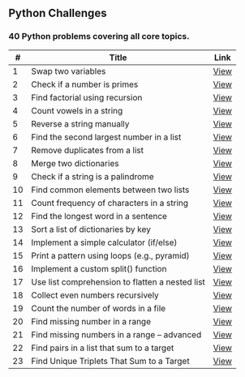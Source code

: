 ## Python Challenges

### 40 Python problems covering all core topics.

| # | Title | Link |
|---| ----- | ---- |
| 1 |  Swap two variables  |   [View](./40_problems_roadmap/basic_foundations/1.swap_variables.py)   | 
| 2 |  Check if a number is primes  |   [View](./40_problems_roadmap/basic_foundations/2.check_prime.py)   | 
| 3 |  Find factorial using recursion  |   [View](./40_problems_roadmap/basic_foundations/3.calculate_factorial.py)   | 
| 4 |  Count vowels in a string  |   [View](./40_problems_roadmap/basic_foundations/4.count_vowels.py)   | 
| 5 |  Reverse a string manually  |   [View](./40_problems_roadmap/basic_foundations/5.reverse_string.py)   | 
| 6 |  Find the second largest number in a list  |   [View](./40_problems_roadmap/basic_foundations/6.second_largest_number.py)   | 
| 7 |  Remove duplicates from a list  |   [View](./40_problems_roadmap/basic_foundations/7.remove_duplicates_from_list.py)   | 
| 8 |  Merge two dictionaries  |   [View](./40_problems_roadmap/basic_foundations/8.merge_two_dicts.py)   | 
| 9 |  Check if a string is a palindrome  |   [View](./40_problems_roadmap/basic_foundations/9.is_palindrome.py)   | 
| 10 | Find common elements between two lists |   [View](./40_problems_roadmap/basic_foundations/10.find_common_elements.py)   | 
| 11 | Count frequency of characters in a string |   [View](./40_problems_roadmap/control_collections/11.count_char_frequency.py)   | 
| 12 | Find the longest word in a sentence  |   [View](./40_problems_roadmap/control_collections/12.longest_word_in_sentence.py)   | 
| 13 | Sort a list of dictionaries by key  |   [View](./40_problems_roadmap/control_collections/13.sort_dict_list_by_key.py)   | 
| 14 | Implement a simple calculator (if/else) |   [View](./40_problems_roadmap/control_collections/14.simple_calculator.py)   | 
| 15 | Print a pattern using loops (e.g., pyramid) |   [View](./40_problems_roadmap/control_collections/15.pyramid_pattern.py)   | 
| 16 | Implement a custom split() function |   [View](./40_problems_roadmap/control_collections/16.custom_split.py)   | 
| 17 | Use list comprehension to flatten a nested list |   [View](./40_problems_roadmap/control_collections/17.flatten_nested_list.py)   | 
| 18 | Collect even numbers recursively |   [View](./40_problems_roadmap/control_collections/18.collect_even_numbers_recursively.py)   | 
| 19 | Count the number of words in a file  |   [View](./40_problems_roadmap/control_collections/19.count_words_in_file.py)   | 
| 20 | Find missing number in a range  |   [View](./40_problems_roadmap/control_collections/20.find_missing_number.py)   | 
| 21 | Find missing numbers in a range – advanced |   [View](./40_problems_roadmap/control_collections/21.find_missing_numbers_advanced.py)   | 
| 22 | Find pairs in a list that sum to a target |   [View](./40_problems_roadmap/control_collections/22.find_pairs_with_sum.py)   | 
| 23 | Find Unique Triplets That Sum to a Target |   [View](./40_problems_roadmap/control_collections/23.find_triples_with_sum.py)   | 